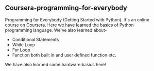 ## Coursera-programming-for-everybody
Programming for Everybody (Getting Started with Python). It's an online course on Coursera. Here we have learned the basics of Python programming language.
We've also learned about-
- Conditional Statements
- While Loop
- For Loop
- Function both built in and user defined function etc.

We have also learned some hardware basics here!
